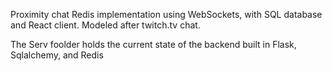 Proximity chat Redis implementation using WebSockets, with SQL database and React client. Modeled after twitch.tv chat.

The Serv foolder holds the current state of the backend built in Flask, Sqlalchemy, and Redis
